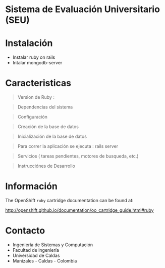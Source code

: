 Sistema de Evaluación Universitario (SEU)
==============================================

# Instalación

- Instalar ruby on rails
- Intalar mongodb-server

# Caracteristicas

> Version de Ruby : 

> Dependencias del sistema

> Configuración

> Creación de la base de datos

> Inicialización de la base de datos

> Para correr la aplicación se ejecuta : rails server

> Servicios ( tareas pendientes, motores de busqueda, etc.)

> Instrucciónes de Desarrollo

# Información


The OpenShift `ruby` cartridge documentation can be found at:

http://openshift.github.io/documentation/oo_cartridge_guide.html#ruby

# Contacto

- Ingeniería de Sistemas y Computación
- Facultad de ingeniería
- Universidad de Caldas
- Manizales - Caldas - Colombia
